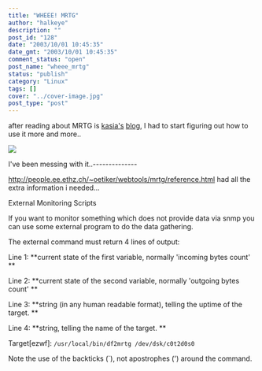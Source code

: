 ```yaml
---
title: "WHEEE! MRTG"
author: "halkeye"
description: ""
post_id: "128"
date: "2003/10/01 10:45:35"
date_gmt: "2003/10/01 10:45:35"
comment_status: "open"
post_name: "wheee_mrtg"
status: "publish"
category: "Linux"
tags: []
cover: "../cover-image.jpg"
post_type: "post"
---
```


after reading about MRTG is [kasia's](http://www.unix-girl.com) [blog](http://www.unix-girl.com/blog/archives/001134.html), I had to start figuring out how to use it more and more..

![](http://www.halkeye.net/mrtg/memory-day.png)

I've been messing with it..--------------  

http://people.ee.ethz.ch/~oetiker/webtools/mrtg/reference.html had all the extra information i needed...

External Monitoring Scripts  

 If you want to monitor something which does not provide data via snmp you can use some external program to do the data gathering.   

 The external command must return 4 lines of output:

Line 1: **current state of the first variable, normally 'incoming bytes count' **  

Line 2: **current state of the second variable, normally 'outgoing bytes count' **  

Line 3: **string (in any human readable format), telling the uptime of the target. **  

Line 4: **string, telling the name of the target. **

Target[ezwf]: `/usr/local/bin/df2mrtg /dev/dsk/c0t2d0s0`

Note the use of the backticks (`), not apostrophes (') around the command.